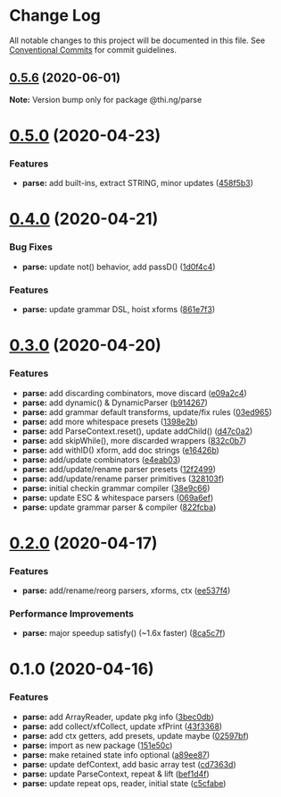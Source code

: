 # Change Log

All notable changes to this project will be documented in this file.
See [Conventional Commits](https://conventionalcommits.org) for commit guidelines.

## [0.5.6](https://github.com/thi-ng/umbrella/compare/@thi.ng/parse@0.5.5...@thi.ng/parse@0.5.6) (2020-06-01)

**Note:** Version bump only for package @thi.ng/parse





# [0.5.0](https://github.com/thi-ng/umbrella/compare/@thi.ng/parse@0.4.1...@thi.ng/parse@0.5.0) (2020-04-23)


### Features

* **parse:** add built-ins, extract STRING, minor updates ([458f5b3](https://github.com/thi-ng/umbrella/commit/458f5b34a4fa1c58f55b23be8455e6bd7b7bb72d))





# [0.4.0](https://github.com/thi-ng/umbrella/compare/@thi.ng/parse@0.3.0...@thi.ng/parse@0.4.0) (2020-04-21)


### Bug Fixes

* **parse:** update not() behavior, add passD() ([1d0f4c4](https://github.com/thi-ng/umbrella/commit/1d0f4c4baef5b1cfb207f606f4e3873a14c3afce))


### Features

* **parse:** update grammar DSL, hoist xforms ([861e7f3](https://github.com/thi-ng/umbrella/commit/861e7f32d98a9f693a9271d31235d1603700b36c))





# [0.3.0](https://github.com/thi-ng/umbrella/compare/@thi.ng/parse@0.2.0...@thi.ng/parse@0.3.0) (2020-04-20)


### Features

* **parse:** add discarding combinators, move discard ([e09a2c4](https://github.com/thi-ng/umbrella/commit/e09a2c40d1ad7272a5abc15c8b11e497f79eb0dd))
* **parse:** add dynamic() & DynamicParser ([b914267](https://github.com/thi-ng/umbrella/commit/b914267b88325d5c94a028aee192268e75736181))
* **parse:** add grammar default transforms, update/fix rules ([03ed965](https://github.com/thi-ng/umbrella/commit/03ed96592f1598767d5feeac1b49b8cc4b1d6285))
* **parse:** add more whitespace presets ([1398e2b](https://github.com/thi-ng/umbrella/commit/1398e2b06a8eace8b61333c36db6e82d6e1478f3))
* **parse:** add ParseContext.reset(), update addChild() ([d47c0a2](https://github.com/thi-ng/umbrella/commit/d47c0a220e4912a30c59a7fd3c81b8376d74d720))
* **parse:** add skipWhile(), more discarded wrappers ([832c0b7](https://github.com/thi-ng/umbrella/commit/832c0b7e88d87b2da0e37f602e592ad7b548da09))
* **parse:** add withID() xform, add doc strings ([e16426b](https://github.com/thi-ng/umbrella/commit/e16426b82f0dda94ab9aa92ba6e3af8d769f3fed))
* **parse:** add/update combinators ([e4eab03](https://github.com/thi-ng/umbrella/commit/e4eab036243f4f646880b974624ae680e77cff7f))
* **parse:** add/update/rename parser presets ([12f2499](https://github.com/thi-ng/umbrella/commit/12f2499253163a923c42e3be29ce2223a6648e11))
* **parse:** add/update/rename parser primitives ([328103f](https://github.com/thi-ng/umbrella/commit/328103f55f4bb311470b8767a27d28a78d0dcb4b))
* **parse:** initial checkin grammar compiler ([38e9c66](https://github.com/thi-ng/umbrella/commit/38e9c66c25c02db4d7fb79837645dfaf654e6788))
* **parse:** update ESC & whitespace parsers ([069a6ef](https://github.com/thi-ng/umbrella/commit/069a6ef11c9423bdb2974b11823cc39743dfceec))
* **parse:** update grammar parser & compiler ([822fcba](https://github.com/thi-ng/umbrella/commit/822fcba9a29a05bad98eecf2b341d07a3a90abeb))





# [0.2.0](https://github.com/thi-ng/umbrella/compare/@thi.ng/parse@0.1.0...@thi.ng/parse@0.2.0) (2020-04-17)


### Features

* **parse:** add/rename/reorg parsers, xforms, ctx ([ee537f4](https://github.com/thi-ng/umbrella/commit/ee537f49c239de19326865687853e9b2814330bf))


### Performance Improvements

* **parse:** major speedup satisfy() (~1.6x faster) ([8ca5c7f](https://github.com/thi-ng/umbrella/commit/8ca5c7f184af3d03f06b03b9136a675fb9e63d64))





# 0.1.0 (2020-04-16)


### Features

* **parse:** add ArrayReader, update pkg info ([3bec0db](https://github.com/thi-ng/umbrella/commit/3bec0dbf759d9742adefb936e58359f95da58fc8))
* **parse:** add collect/xfCollect, update xfPrint ([43f3368](https://github.com/thi-ng/umbrella/commit/43f33687431f9ea8269c1eba0342d0589f7ac4dc))
* **parse:** add ctx getters, add presets, update maybe ([02597bf](https://github.com/thi-ng/umbrella/commit/02597bf825df3e467cf2d090c69198d85f1767f2))
* **parse:** import as new package ([151e50c](https://github.com/thi-ng/umbrella/commit/151e50cc1e2bfaf8d70a6bb82907eec483dd8316))
* **parse:** make retained state info optional ([a89ee87](https://github.com/thi-ng/umbrella/commit/a89ee871a098582c909fcf8558ed979d04942250))
* **parse:** update defContext, add basic array test ([cd7363d](https://github.com/thi-ng/umbrella/commit/cd7363d7f93e0db00797a9ec30bd44b399396860))
* **parse:** update ParseContext, repeat & lift ([bef1d4f](https://github.com/thi-ng/umbrella/commit/bef1d4f628320d1aac9cf6d924749d4f15864d07))
* **parse:** update repeat ops, reader, initial state ([c5cfabe](https://github.com/thi-ng/umbrella/commit/c5cfabeaf5ab6e124d5fc2455fd3f5ede96248cd))
